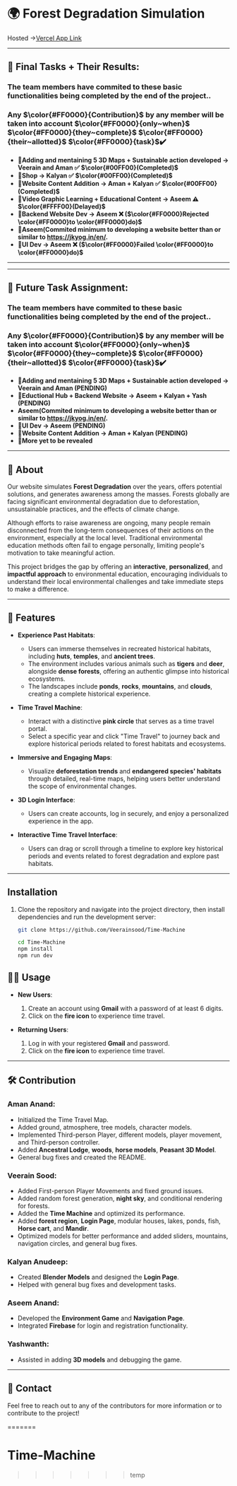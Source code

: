 # 🌍 Forest Degradation Simulation

Hosted ->[Vercel App Link](https://time-machine-hosting.vercel.app/)

---
## 🎯 Final Tasks + Their Results:
### **The team members have commited to these basic functionalities being completed by the end of the project..**
### **Any $\color{#FF0000}{Contribution}$ by any member will be taken into account $\color{#FF0000}{only~when}$** **$\color{#FF0000}{they~complete}$** **$\color{#FF0000}{their~allotted}$ $\color{#FF0000}{task}$✔️**
- 📌**Adding and mentaining 5 3D Maps + Sustainable action developed -> Veerain and Aman ✅ $\color{#00FF00}(Completed)$** 
- 📌**Shop -> Kalyan ✅ $\color{#00FF00}(Completed)$**
- 📌**Website Content Addition -> Aman + Kalyan ✅ $\color{#00FF00}(Completed)$**
- 📌**Video Graphic Learning + Educational Content -> Aseem ⚠️ $\color{#FFFF00}(Delayed)$**
- 📌**Backend Website Dev -> Aseem ❌ ($\color{#FF0000}Rejected \color{#FF0000}to \color{#FF0000}do)$**
- 📌**Aseem(Commited minimum to developing a website better than or similar to https://jkyog.in/en/.**
- 📌**UI Dev -> Aseem ❌ ($\color{#FF0000}Failed \color{#FF0000}to \color{#FF0000}do)$**
---

---
## 🎯 Future Task Assignment:
### **The team members have commited to these basic functionalities being completed by the end of the project..**
### **Any $\color{#FF0000}{Contribution}$ by any member will be taken into account $\color{#FF0000}{only~when}$** **$\color{#FF0000}{they~complete}$** **$\color{#FF0000}{their~allotted}$ $\color{#FF0000}{task}$✔️**
- 📌**Adding and mentaining 5 3D Maps + Sustainable action developed -> Veerain and Aman (PENDING)**
- 📌**Eductional Hub + Backend Website -> Aseem + Kalyan + Yash (PENDING)**
- **Aseem(Commited minimum to developing a website better than or similar to https://jkyog.in/en/.**
- 📌**UI Dev -> Aseem (PENDING)**
- 📌**Website Content Addition -> Aman + Kalyan (PENDING)**
- 📌**More yet to be revealed**
---

## 📜 About

Our website simulates **Forest Degradation** over the years, offers potential solutions, and generates awareness among the masses. Forests globally are facing significant environmental degradation due to deforestation, unsustainable practices, and the effects of climate change.

Although efforts to raise awareness are ongoing, many people remain disconnected from the long-term consequences of their actions on the environment, especially at the local level. Traditional environmental education methods often fail to engage personally, limiting people's motivation to take meaningful action.

This project bridges the gap by offering an **interactive**, **personalized**, and **impactful approach** to environmental education, encouraging individuals to understand their local environmental challenges and take immediate steps to make a difference.

---

## 🌟 Features

- **Experience Past Habitats**:
  - Users can immerse themselves in recreated historical habitats, including **huts**, **temples**, and **ancient trees**.
  - The environment includes various animals such as **tigers** and **deer**, alongside **dense forests**, offering an authentic glimpse into historical ecosystems.
  - The landscapes include **ponds**, **rocks**, **mountains**, and **clouds**, creating a complete historical experience.

- **Time Travel Machine**:
  - Interact with a distinctive **pink circle** that serves as a time travel portal.
  - Select a specific year and click "Time Travel" to journey back and explore historical periods related to forest habitats and ecosystems.

- **Immersive and Engaging Maps**:
  - Visualize **deforestation trends** and **endangered species' habitats** through detailed, real-time maps, helping users better understand the scope of environmental changes.

- **3D Login Interface**:
  - Users can create accounts, log in securely, and enjoy a personalized experience in the app.

- **Interactive Time Travel Interface**:
  - Users can drag or scroll through a timeline to explore key historical periods and events related to forest degradation and explore past habitats.

---

## Installation

1. Clone the repository and navigate into the project directory, then install dependencies and run the development server:
   ```bash
   git clone https://github.com/Veerainsood/Time-Machine
   ```
   ```bash
   cd Time-Machine
   npm install
   npm run dev

## 🧑‍💻 Usage

- **New Users**:
  1. Create an account using **Gmail** with a password of at least 6 digits.
  2. Click on the **fire icon** to experience time travel.

- **Returning Users**:
  1. Log in with your registered **Gmail** and password.
  2. Click on the **fire icon** to experience time travel.

---

## 🛠️ Contribution

### Aman Anand:
- Initialized the Time Travel Map.
- Added ground, atmosphere, tree models, character models.
- Implemented Third-person Player, different models, player movement, and Third-person controller.
- Added **Ancestral Lodge**, **woods**, **horse models**, **Peasant 3D Model**.
- General bug fixes and created the README.

### Veerain Sood:
- Added First-person Player Movements and fixed ground issues.
- Added random forest generation, **night sky**, and conditional rendering for forests.
- Added the **Time Machine** and optimized its performance.
- Added **forest region**, **Login Page**, modular houses, lakes, ponds, fish, **Horse cart**, and **Mandir**.
- Optimized models for better performance and added sliders, mountains, navigation circles, and general bug fixes.

### Kalyan Anudeep:
- Created **Blender Models** and designed the **Login Page**.
- Helped with general bug fixes and development tasks.

### Aseem Anand:
- Developed the **Environment Game** and **Navigation Page**.
- Integrated **Firebase** for login and registration functionality.

### Yashwanth:
- Assisted in adding **3D models** and debugging the game.

---



## 📧 Contact

Feel free to reach out to any of the contributors for more information or to contribute to the project!


=======
# Time-Machine
>>>>>>> temp
